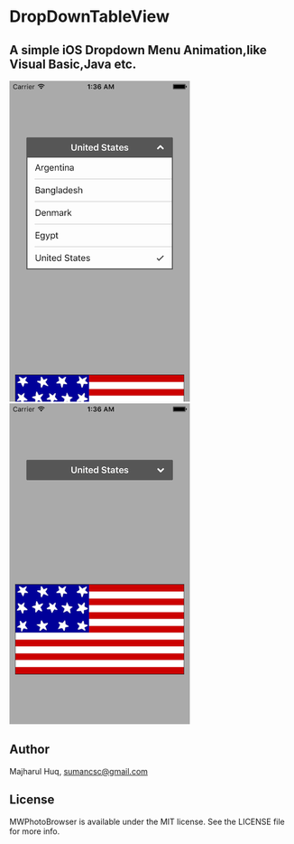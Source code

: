 # DropDownTableView

## A simple iOS Dropdown Menu Animation,like Visual Basic,Java etc.

[![Alt][screenshot1_thumb]][screenshot1]    [![Alt][screenshot2_thumb]][screenshot2]    

[screenshot1_thumb]: https://raw.githubusercontent.com/Majharul-Huq/SM-DropDownTableView/master/SM-DropDownTableView/Screenshot-1.png
[screenshot1]: https://raw.githubusercontent.com/Majharul-Huq/SM-DropDownTableView/master/SM-DropDownTableView/Screenshot-1.png
[screenshot2_thumb]: https://raw.githubusercontent.com/Majharul-Huq/SM-DropDownTableView/master/SM-DropDownTableView/Screenshot-2.png
[screenshot2]: https://raw.githubusercontent.com/Majharul-Huq/SM-DropDownTableView/master/SM-DropDownTableView/Screenshot-2.png

## Author

Majharul Huq, sumancsc@gmail.com


## License

MWPhotoBrowser is available under the MIT license. See the LICENSE file for more info.
